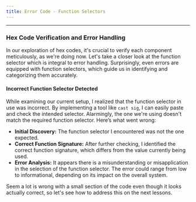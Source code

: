 ```yaml
---
title: Error Code - Function Selectors
---
```


---

### Hex Code Verification and Error Handling

In our exploration of hex codes, it's crucial to verify each component meticulously, as we're doing now. Let's take a closer look at the function selector which is integral to error handling. Surprisingly, even errors are equipped with function selectors, which guide us in identifying and categorizing them accurately.

#### Incorrect Function Selector Detected

While examining our current setup, I realized that the function selector in use was incorrect. By implementing a tool like `cast sig`, I can easily paste and check the intended selector. Alarmingly, the one we're using doesn't match the required function selector. Here’s what went wrong:

- **Initial Discovery:** The function selector I encountered was not the one expected.
- **Correct Function Signature:** After further checking, I identified the correct function signature, which differs from the value currently being used.
- **Error Analysis:** It appears there is a misunderstanding or misapplication in the selection of the function selector. The error could range from low to informational, depending on its impact on the overall system.


Seem a lot is wrong with a small section of the code even though it looks actually correct, so let's see how to address this on the next lessons.